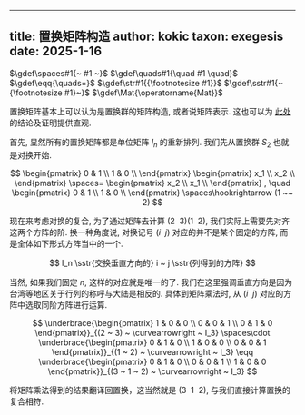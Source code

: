 
---
title: 置换矩阵构造
author: kokic
taxon: exegesis
date: 2025-1-16
---

$\gdef\spaces#1{~ #1 ~}$
$\gdef\quads#1{\quad #1 \quad}$
$\gdef\eqq{\quads=}$
$\gdef\str#1{{\footnotesize #1}}$
$\gdef\sstr#1{~{\footnotesize #1}~}$
$\gdef\Mat{\operatorname{Mat}}$

置换矩阵基本上可以认为是置换群的矩阵构造, 或者说矩阵表示. 这也可以为 [此处](/mille-plateaux/bubble-compose.md) 的结论及证明提供直观. 

首先, 显然所有的置换矩阵都是单位矩阵 $I_n$ 的重新排列. 我们先从置换群 $S_2$ 也就是对换开始. 

$$
\begin{pmatrix} 0 & 1 \\ 1 & 0 \\ \end{pmatrix}
\begin{pmatrix} x_1 \\ x_2 \\ \end{pmatrix}
\spaces=
\begin{pmatrix} x_2 \\ x_1 \\ \end{pmatrix}
, \quad
\begin{pmatrix} 0 & 1 \\ 1 & 0 \\ \end{pmatrix} 
\spaces\hookrightarrow 
(1 ~~ 2)
$$

现在来考虑对换的复合, 为了通过矩阵去计算 $(2 ~~ 3)(1 ~~ 2)$, 我们实际上需要先对齐这两个方阵的阶. 换一种角度说, 对换记号 $(i ~~ j)$ 对应的并不是某个固定的方阵, 而是全体如下形式方阵当中的一个. 

$$ I_n \sstr{交换垂直方向的} i ~ j \sstr{列得到的方阵} $$

当然, 如果我们固定 $n$, 这样的对应就是唯一的了. 
我们在这里强调垂直方向是因为台湾等地区关于行列的称呼与大陆是相反的. 具体到矩阵乘法时, 从 $(i ~ ~ j)$ 对应的方阵中选取同阶方阵进行运算.  

$$
\underbrace{\begin{pmatrix} 1 & 0 & 0 \\ 0 & 0 & 1 \\ 0 & 1 & 0 \end{pmatrix}}_{(2 ~ 3) ~ \curvearrowright ~ I_3}
\spaces\cdot
\underbrace{\begin{pmatrix} 0 & 1 & 0 \\ 1 & 0 & 0 \\ 0 & 0 & 1 \end{pmatrix}}_{(1 ~ 2) ~ \curvearrowright ~ I_3}
\eqq
\underbrace{\begin{pmatrix} 0 & 1 & 0 \\ 0 & 0 & 1 \\ 1 & 0 & 0 \end{pmatrix}}_{(3 ~ 1 ~ 2) ~ \curvearrowright ~ I_3}
$$

将矩阵乘法得到的结果翻译回置换，这当然就是 $(3 ~~ 1 ~~ 2)$, 与我们直接计算置换的复合相符. 

<!-- $S_n \curvearrowright (x_1, x_2, \cdots, x_n)$ -->
